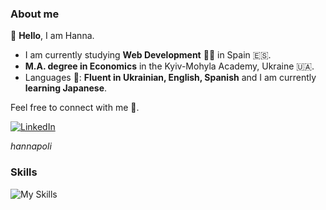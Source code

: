 ### About me ###

👋 **Hello**, I am Hanna.

* I am currently studying **Web Development** :woman_technologist: in Spain :es:.
* **M.A. degree in Economics** in the Kyiv-Mohyla Academy, Ukraine :ukraine:.
* Languages :speech_balloon:: **Fluent in Ukrainian, English, Spanish** and I am currently **learning Japanese**.

Feel free to connect with me 🙂.

[![LinkedIn](https://skillicons.dev/icons?i=linkedin)](https://www.linkedin.com/in/hannapoli/)

*hannapoli*

### Skills ###

![My Skills](https://skillicons.dev/icons?i=git,github,html,css,js,c,powershell,md,netlify,firebase,vim,vscode,notion)

<!---
hannapoli/hannapoli is a ✨ special ✨ repository because its `README.md` (this file) appears on your GitHub profile.
You can click the Preview link to take a look at your changes.
--->
